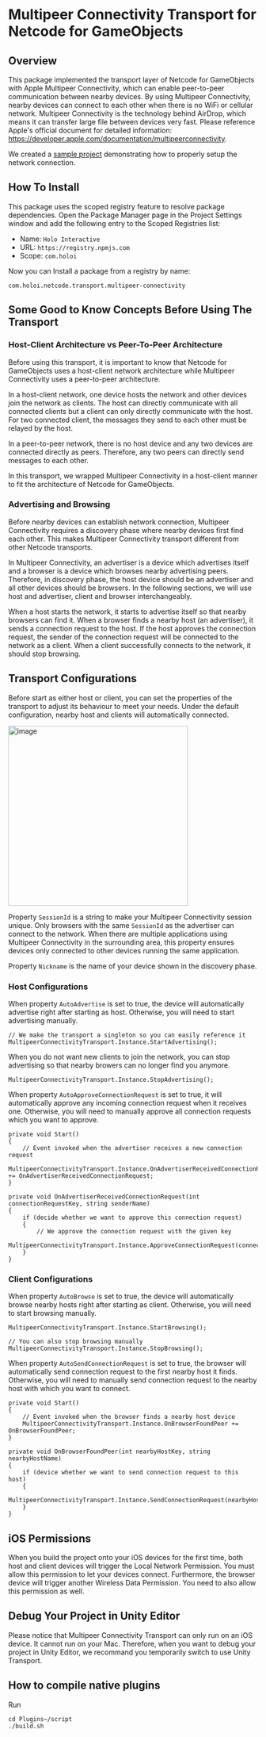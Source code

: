 # Multipeer Connectivity Transport for Netcode for GameObjects

## Overview

This package implemented the transport layer of Netcode for GameObjects with Apple Multipeer Connectivity, which can enable peer-to-peer communication between nearby devices. By using Multipeer Connectivity, nearby devices can connect to each other when there is no WiFi or cellular network. Multipeer Connectivity is the technology behind AirDrop, which means it can transfer large file between devices very fast. Please reference Apple's official document for detailed information: https://developer.apple.com/documentation/multipeerconnectivity.

We created a [sample project](https://github.com/holoi/netcode-transport-multipeer-connectivity-sample) demonstrating how to properly setup the network connection.

## How To Install
This package uses the scoped registry feature to resolve package dependencies. Open the Package Manager page in the Project Settings window and add the following entry to the Scoped Registries list:

* Name: `Holo Interactive`
* URL: `https://registry.npmjs.com`
* Scope: `com.holoi`

Now you can Install a package from a registry by name:

```com.holoi.netcode.transport.multipeer-connectivity```

## Some Good to Know Concepts Before Using The Transport

### Host-Client Architecture vs Peer-To-Peer Architecture

Before using this transport, it is important to know that Netcode for GameObjects uses a host-client network architecture while Multipeer Connectivity uses a peer-to-peer architecture.

In a host-client network, one device hosts the network and other devices join the network as clients. The host can directly communicate with all connected clients but a client can only directly communicate with the host. For two connected client, the messages they send to each other must be relayed by the host.

In a peer-to-peer network, there is no host device and any two devices are connected directly as peers. Therefore, any two peers can directly send messages to each other.

In this transport, we wrapped Multipeer Connectivity in a host-client manner to fit the architecture of Netcode for GameObjects.

### Advertising and Browsing

Before nearby devices can establish network connection, Multipeer Connectivity requires a discovery phase where nearby devices first find each other. This makes Multipeer Connectivity transport different from other Netcode transports.

In Multipeer Connectivity, an advertiser is a device which advertises itself and a browser is a device which browses nearby advertising peers. Therefore, in discovery phase, the host device should be an advertiser and all other devices should be browsers. In the following sections, we will use host and advertiser, client and browser interchangeably.

When a host starts the network, it starts to advertise itself so that nearby browsers can find it. When a browser finds a nearby host (an advertiser), it sends a connection request to the host. If the host approves the connection request, the sender of the connection request will be connected to the network as a client. When a client successfully connects to the network, it should stop browsing.

## Transport Configurations

Before start as either host or client, you can set the properties of the transport to adjust its behaviour to meet your needs. Under the default configuration, nearby host and clients will automatically connected.

<img width="363" alt="image" src="https://user-images.githubusercontent.com/44870300/217411500-35190153-683c-46a0-be16-34be3472f341.png">

Property `SessionId` is a string to make your Multipeer Connectivity session unique. Only browsers with the same `SessionId` as the advertiser can connect to the network. When there are multiple applications using Multipeer Connectivity in the surrounding area, this property ensures devices only connected to other devices running the same application.

Property `Nickname` is the name of your device shown in the discovery phase.

### Host Configurations

When property `AutoAdvertise` is set to true, the device will automatically advertise right after starting as host. Otherwise, you will need to start advertising manually.

```
// We make the transport a singleton so you can easily reference it
MultipeerConnectivityTransport.Instance.StartAdvertising();
```

When you do not want new clients to join the network, you can stop advertising so that nearby browers can no longer find you anymore.

```
MultipeerConnectivityTransport.Instance.StopAdvertising();
```

When property `AutoApproveConnectionRequest` is set to true, it will automatically approve any incoming connection request when it receives one. Otherwise, you will need to manually approve all connection requests which you want to approve.

```
private void Start()
{
    // Event invoked when the advertiser receives a new connection request
    MultipeerConnectivityTransport.Instance.OnAdvertiserReceivedConnectionRequest += OnAdvertiserReceivedConnectionRequest;
}

private void OnAdvertiserReceivedConnectionRequest(int connectionRequestKey, string senderName) 
{
    if (decide whether we want to approve this connection request) 
    {
        // We approve the connection request with the given key
        MultipeerConnectivityTransport.Instance.ApproveConnectionRequest(connectionRequestKey);
    }
}
```

### Client Configurations

When property `AutoBrowse` is set to true, the device will automatically browse nearby hosts right after starting as client. Otherwise, you will need to start browsing manually.

```
MultipeerConnectivityTransport.Instance.StartBrowsing();

// You can also stop browsing manually
MultipeerConnectivityTransport.Instance.StopBrowsing();
```

When property `AutoSendConnectionRequest` is set to true, the browser will automatically send connection request to the first nearby host it finds. Otherwise, you will need to manually send connection request to the nearby host with which you want to connect.

```
private void Start()
{
    // Event invoked when the browser finds a nearby host device
    MultipeerConnectivityTransport.Instance.OnBrowserFoundPeer += OnBrowserFoundPeer;
}

private void OnBrowserFoundPeer(int nearbyHostKey, string nearbyHostName)
{
    if (device whether we want to send connection request to this host)
    {
        MultipeerConnectivityTransport.Instance.SendConnectionRequest(nearbyHostKey);
    }
}
```

## iOS Permissions

When you build the project onto your iOS devices for the first time, both host and client devices will trigger the Local Network Permission. You must allow this permission to let your devices connect. Furthermore, the browser device will trigger another Wireless Data Permission. You need to also allow this permission as well.

## Debug Your Project in Unity Editor

Please notice that Multipeer Connectivity Transport can only run on an iOS device. It cannot run on your Mac. Therefore, when you want to debug your project in Unity Editor, we recommand you temporarily switch to use Unity Transport.


## How to compile native plugins 

Run
```
cd Plugins~/script
./build.sh
```

